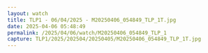 ```yaml
---
layout: watch
title: TLP1 - 06/04/2025 - M20250406_054849_TLP_1T.jpg
date: 2025-04-06 05:48:49
permalink: /2025/04/06/watch/M20250406_054849_TLP_1
capture: TLP1/2025/202504/20250405/M20250406_054849_TLP_1T.jpg
---
```

